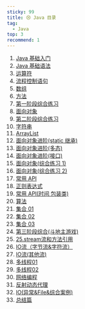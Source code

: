 ```yaml
---
sticky: 99
title: 😢 Java 目录
tag:
  - Java
top: 3
recommend: 1
---
```


1. [Java 基础入门](/Java/1.基础入门.html)
2. [Java 基础语法](/Java/2.Java%E5%9F%BA%E7%A1%80%E8%AF%AD%E6%B3%95.html)
3. [运算符](/Java/3.运算符.html)
4. [流程控制语句](/Java/4.流程控制语句.html)
5. [数组](/Java/5.数组.html)
6. [方法](/Java/6.方法.html)
7. [第一阶段综合练习](/Java/7.第一阶段综合练习.html)
8. [面向对象](/Java/8.面向对象.html)
9. [第二阶段综合练习](/Java/9.%E7%AC%AC%E4%BA%8C%E9%98%B6%E6%AE%B5%E9%9D%A2%E5%90%91%E5%AF%B9%E8%B1%A1%E7%BB%83%E4%B9%A0.html)
10. [字符串](/Java/10.字符串.html)
11. [ArrayList](/Java/11.ArrayList.html)
12. [面向对象进阶(static 继承)](/Java/12.%E9%9D%A2%E5%90%91%E5%AF%B9%E8%B1%A1%E8%BF%9B%E9%98%B6(static%20%E7%BB%A7%E6%89%BF).html)
13. [面向对象进阶(多态)](/Java/13.%E9%9D%A2%E5%90%91%E5%AF%B9%E8%B1%A1%E8%BF%9B%E9%98%B6(%E5%A4%9A%E6%80%81).html)
14. [面向对象进阶(接口)](/Java/14.%E9%9D%A2%E5%90%91%E5%AF%B9%E8%B1%A1%E8%BF%9B%E9%98%B6(%E6%8E%A5%E5%8F%A3).html)
15. [面向对象(综合练习 1)](/Java/15.%E9%9D%A2%E5%90%91%E5%AF%B9%E8%B1%A1(%E7%BB%BC%E5%90%88%E7%BB%83%E4%B9%A0%201).html)
16. [面向对象(综合练习 2)](/Java/16.%E9%9D%A2%E5%90%91%E5%AF%B9%E8%B1%A1(%E7%BB%BC%E5%90%88%E7%BB%83%E4%B9%A0%202).html)
17. [常用 API](/Java/17.%E5%B8%B8%E7%94%A8%20API.html)
18. [正则表达式](/Java/18.%E6%AD%A3%E5%88%99%E8%A1%A8%E8%BE%BE%E5%BC%8F.html)
19. [常用 API(时间 包装类)](/Java/19.%E5%B8%B8%E7%94%A8%20API(%E6%97%B6%E9%97%B4%20%E5%8C%85%E8%A3%85%E7%B1%BB).html)
20. [算法](/Java/20.%E7%AE%97%E6%B3%95.html)
21. [集合 01](/Java/21.%E9%9B%86%E5%90%88%2001.html)
22. [集合 02](/Java/22.%E9%9B%86%E5%90%88%2002.html)
23. [集合 03](/Java/23.%E9%9B%86%E5%90%88%2003.html)
24. [第三阶段综合(斗地主游戏)](/Java/24.%E7%AC%AC%E4%B8%89%E9%98%B6%E6%AE%B5%E7%BB%BC%E5%90%88(%E6%96%97%E5%9C%B0%E4%B8%BB%E6%B8%B8%E6%88%8F).html)
25. [25.stream流和方法引用](/Java/25.stream%E6%B5%81%E5%92%8C%E6%96%B9%E6%B3%95%E5%BC%95%E7%94%A8.html)
26. [IO流（字节流&字符流）](/Java/26.IO%E6%B5%81%EF%BC%88%E5%AD%97%E8%8A%82%E6%B5%81&%E5%AD%97%E7%AC%A6%E6%B5%81%EF%BC%89.html)
27. [IO流(其他流)](/Java/27.IO%E6%B5%81(%E5%85%B6%E4%BB%96%E6%B5%81).html)
28. [多线程01](/Java/28.%E5%A4%9A%E7%BA%BF%E7%A8%8B01.html)
29. [多线程02](/Java/29.%E5%A4%9A%E7%BA%BF%E7%A8%8B02.html)
30. [网络编程](/Java/30.%E7%BD%91%E7%BB%9C%E7%BC%96%E7%A8%8B.html)
31. [反射动态代理](/Java/31.%E5%8F%8D%E5%B0%84%E5%8A%A8%E6%80%81%E4%BB%A3%E7%90%86.html)
32. [IO(异常&File&综合案例)](/Java/32.IO(%E5%BC%82%E5%B8%B8&File&%E7%BB%BC%E5%90%88%E6%A1%88%E4%BE%8B).html)
33. [总结篇](/Java/Java%E6%80%BB%E7%BB%93.html)

